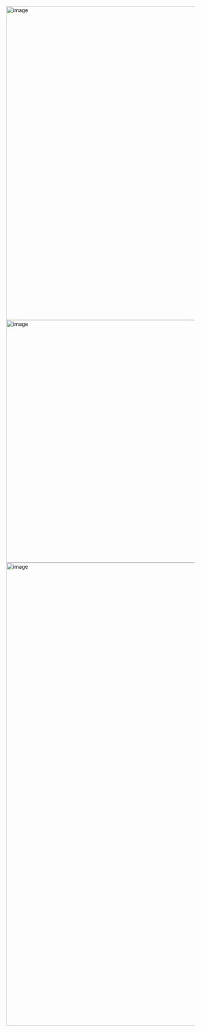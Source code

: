 <img width="837" alt="image" src="https://github.com/user-attachments/assets/cc70ba8b-0822-45cc-91d6-d2304cf6fb98" />

<img width="647" alt="image" src="https://github.com/user-attachments/assets/71226e47-91ae-4488-8d04-7f9bb942dda8" />

<img width="1235" alt="image" src="https://github.com/user-attachments/assets/82062ae9-4746-4310-a831-4cec8fd5f69c" />

